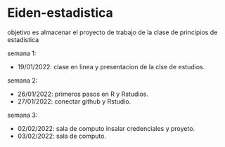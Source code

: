 # Eiden-estadistica
objetivo es almacenar el proyecto de trabajo de la clase de principios de estadistica 

semana 1:
+ 19/01/2022: clase en linea y presentacion de la clse de estudios.

semana 2:
+ 26/01/2022: primeros pasos en R y Rstudios.
+ 27/01/2022: conectar github y Rstudio.

semana 3:
+ 02/02/2022: sala de computo insalar credenciales y proyeto.
+ 03/02/2022: sala de computo. 
